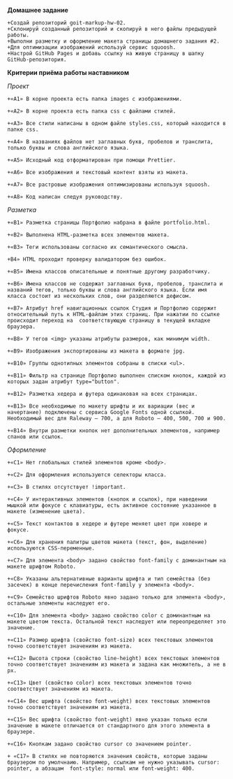 **Домашнее задание**

    +Создай репозиторий goit-markup-hw-02.
    +Склонируй созданный репозиторий и скопируй в него файлы предыдущей работы.
    +Выполни разметку и оформление макета страницы домашнего задания #2.
    +Для оптимизации изображений используй сервис squoosh.
    +Настрой GitHub Pages и добавь ссылку на живую страницу в шапку           GitHub-репозитория.

**Критерии приёма работы наставником**

_Проект_

    +«A1» В корне проекта есть папка images с изображениями.

    +«A2» В корне проекта есть папка css с файлами стилей.

    +«A3» Все стили написаны в одном файле styles.css, который находится в папке css.

    +«A4» В названиях файлов нет заглавных букв, пробелов и транслита, только буквы и слова английского языка.

    +«A5» Исходный код отформатирован при помощи Prettier.

    +«A6» Все изображения и текстовый контент взяты из макета.

    +«A7» Все растровые изображения оптимизированы используя squoosh.

    +«A8» Код написан следуя руководству.

_Разметка_

    +«B1» Разметка страницы Портфолио набрана в файле portfolio.html.

    +«B2» Выполнена HTML-разметка всех элементов макета.

    +«B3» Теги использованы согласно их семантического смысла.

    +B4» HTML проходит проверку валидатором без ошибок.

    +«B5» Имена классов описательные и понятные другому разработчику.

    +«B6» Имена классов не содержат заглавных букв, пробелов, транслита и названий тегов, только буквы и слова английского языка. Если имя класса состоит из нескольких слов, они разделяются дефисом.

    +«B7» Атрибут href навигационных ссылок Студия и Портфолио содержит относительный путь к HTML-файлам этих страниц. При нажатии по ссылке происходит переход на  соответствующую страницу в текущей вкладке браузера.

    +«B8» У тегов <img> указаны атрибуты размеров, как минимум width.

    +«B9» Изображения экспортированы из макета в формате jpg.

    +«B10» Группы однотипных элементов собраны в списки <ul>.

    +«B11» Фильтр на странице Портфолио выполнен списком кнопок, каждой из которых задан атрибут type="button".

    +«B12» Разметка хедера и футера одинаковая на всех страницах.

    +«B13» Все необходимые по макету шрифты и их вариации (вес и начертание) подключены с сервиса Google Fonts одной ссылкой. Необходимый вес для Raleway – 700, а для Roboto – 400, 500, 700 и 900.

    +«B14» Внутри разметки кнопок нет дополнительных элементов, например спанов или ссылок.

_Оформление_

    +«C1» Нет глобальных стилей элементов кроме <body>.

    +«C2» Для оформления используются селекторы класса.

    +«C3» В стилях отсутствует !important.

    +«C4» У интерактивных элементов (кнопок и ссылок), при наведении мышкой или фокусе с клавиатуры, есть активное состояние указанное в макете (изменение цвета).

    +«С5» Текст контактов в хедере и футере меняет цвет при ховере и фокусе.

    +«C6» Для хранения палитры цветов макета (текст, фон, выделение) используются CSS-переменные.

    +«С7» Для элемента <body> задано свойство font-family с доминантным на макете шрифтом Roboto.

    +«С8» Указаны альтернативные варианты шрифта и тип семейства (без засечек) в конце перечисления font-family у элемента <body>.

    +«С9» Семейство шрифтов Roboto явно задано только для элемента <body>, остальные элементы наследуют его.

    +«С10» Для элемента <body> задано свойство color с доминантным на макете цветом текста. Остальной текст наследует или переопределяет это значение.

    +«С11» Размер шрифта (свойство font-size) всех текстовых элементов точно соответствует значениям из макета.

    +«С12» Высота строки (свойство line-height) всех текстовых элементов точно соответствует значениям из макета и задана как множитель, а не в px.

    +«С13» Цвет (свойство color) всех текстовых элементов точно соответствует значениям из макета.

    +«С14» Вес шрифта (свойство font-weight) всех текстовых элементов точно соответствует значениям из макета.

    +«С15» Вес шрифта (свойство font-weight) явно указан только если значение в макете отличается от стандартного для этого элемента в браузере.

    +«С16» Кнопкам задано свойство cursor со значением pointer.

    + «С17» В стилях не повторяются значения свойств, которые заданы браузером по умолчнаию. Например, ссылкам не нужно указывать cursor: pointer, а абзацам  font-style: normal или font-weight: 400.
